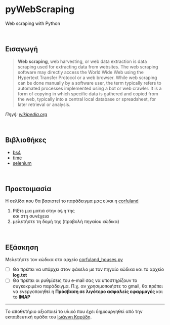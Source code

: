 # pyWebScraping

Web scraping with Python

<br>


## Εισαγωγή

> **Web scraping**, web harvesting, or web data extraction is data scraping used for extracting data from websites. The web scraping software may directly access the World Wide Web using the Hypertext Transfer Protocol or a web browser. While web scraping can be done manually by a software user, the term typically refers to automated processes implemented using a bot or web crawler. It is a form of copying in which specific data is gathered and copied from the web, typically into a central local database or spreadsheet, for later retrieval or analysis. 

*Πηγή: [wikipedia.org](https://en.wikipedia.org/wiki/Web_scraping)*

<br>




## Βιβλιοθήκες
* [bs4](https://pypi.org/project/bs4/)
* [time](https://docs.python.org/3/library/time.html)
* [selenium](https://www.selenium.dev/)


<br>


## Προετοιμασία
Η σελίδα που θα βασιστεί το παράδειγμα μας είναι η  [corfuland](http://www.corfuland.gr/el/mikres-aggelies-kerkyra/aggelies-enoikiasis-katoikiwn-stin-kerkyra)
1. Ρίξτε μια ματιά στην όψη της
<br>και στη συνέχεια
2. μελετήστε τη δομή της (προβολή πηγαίου κώδικα)


<br>


## Εξάσκηση

Μελετήστε τον κώδικα στο αρχείο [corfuland_houses.py](/source_code/corfuland_houses.py)
- [ ] Θα πρέπει να υπάρχει στον φάκελο με τον πηγαίο κώδικα και το αρχείο **log.txt**
- [ ] Θα πρέπει οι ρυθμίσεις του e-mail σας να υποστηρίζουν το συγκεκριμένο παράδειγμα. Π.χ. αν χρησιμοποιήστε το gmail, θα πρέπει να ενεργοποιηθεί η **Πρόσβαση σε λιγότερο ασφαλείς εφαρμογές** και το **ΙΜΑΡ**

---

Το αποθετήριο αξιοποιεί το υλικό που έχει δημιουργηθεί από την εκπαιδευτική ομάδα του [Ιωάννη Καρύδη](https://github.com/ioanniskarydis).
